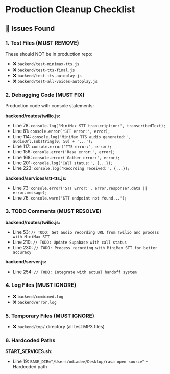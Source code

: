 # Production Cleanup Checklist

## 🚨 Issues Found

### 1. Test Files (MUST REMOVE)
These should NOT be in production repo:
- ❌ `backend/test-minimax-tts.js`
- ❌ `backend/test-tts-final.js`
- ❌ `backend/test-tts-autoplay.js`
- ❌ `backend/test-all-voices-autoplay.js`

### 2. Debugging Code (MUST FIX)
Production code with console statements:

**backend/routes/twilio.js:**
- Line 78: `console.log('MiniMax STT transcription:', transcribedText);`
- Line 81: `console.error('STT error:', error);`
- Line 114: `console.log('MiniMax TTS audio generated:', audioUrl.substring(0, 50) + '...');`
- Line 117: `console.error('TTS error:', error);`
- Line 156: `console.error('Rasa error:', error);`
- Line 168: `console.error('Gather error:', error);`
- Line 201: `console.log('Call status:', {...});`
- Line 223: `console.log('Recording received:', {...});`

**backend/services/stt-tts.js:**
- Line 73: `console.error('STT Error:', error.response?.data || error.message);`
- Line 76: `console.warn('STT endpoint not found...');`

### 3. TODO Comments (MUST RESOLVE)
**backend/routes/twilio.js:**
- Line 53: `// TODO: Get audio recording URL from Twilio and process with MiniMax STT`
- Line 210: `// TODO: Update Supabase with call status`
- Line 230: `// TODO: Process recording with MiniMax STT for better accuracy`

**backend/server.js:**
- Line 254: `// TODO: Integrate with actual handoff system`

### 4. Log Files (MUST IGNORE)
- ❌ `backend/combined.log`
- ❌ `backend/error.log`

### 5. Temporary Files (MUST IGNORE)
- ❌ `backend/tmp/` directory (all test MP3 files)

### 6. Hardcoded Paths
**START_SERVICES.sh:**
- Line 19: `BASE_DIR="/Users/odiadev/Desktop/rasa open source"` - Hardcoded path

